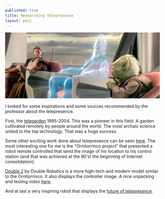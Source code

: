 ```yaml
---
published: true
title: Researching Telepresence
layout: post
---
```

![Star Wars Hologram](images/telepresence.jpg)

I looked for some inspirations and some sources recommended by the professor about the telepresence.

First, the [telegarden](http://goldberg.berkeley.edu/garden/Ars/) 1995-2004. This was a pioneer in this field. A garden cultivated remotely by people around the world. The most archaic science united to the top technology. That was a huge success.

Some other exciting work done about telepresence can be seen [here](http://www.ekac.org/interactive.html). The most interesting one for me is the "Ornitorrinco project" that presented a robot remote controlled that send the image of his location to his control station (and that was achieved at the 90's! the beginning of Internet consolidation).

[Double 2](http://www.doublerobotics.com/) by Double Robotics is a more high-tech and modern model similar to the Ornitorrinco. It also displays the controller image. A nice unpacking and testing video [here](https://www.youtube.com/watch?v=WXPuBd4IfQ8).

And at last a very inspiring robot that displays the [future of telepresence](http://www.vocativ.com/323957/finally-a-robot-assistant-as-affordable-as-it-is-adorable/).